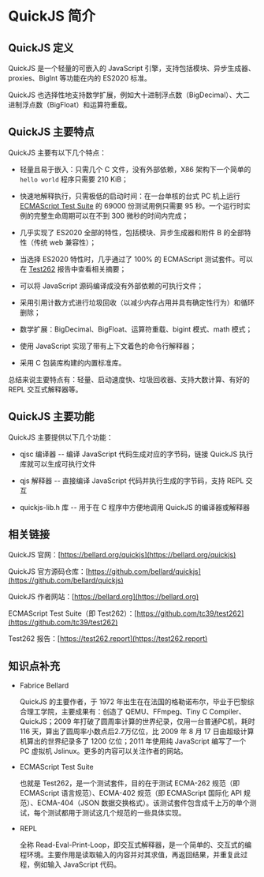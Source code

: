 # QuickJS 简介

## QuickJS 定义

QuickJS 是一个轻量的可嵌入的 JavaScript 引擎，支持包括模块、异步生成器、proxies、BigInt 等功能在内的 ES2020 标准。

QuickJS 也选择性地支持数学扩展，例如大十进制浮点数（BigDecimal）、大二进制浮点数（BigFloat）和运算符重载。

## QuickJS 主要特点

QuickJS 主要有以下几个特点：

- 轻量且易于嵌入：只需几个 C 文件，没有外部依赖，X86 架构下一个简单的 `hello world` 程序只需要 210 KiB；

- 快速地解释执行，只需极低的启动时间：在一台单核的台式 PC 机上运行 [ECMAScript Test Suite](https://github.com/tc39/test262) 的 69000 份测试用例只需要 95 秒。一个运行时实例的完整生命周期可以在不到 300 微秒的时间内完成；

- 几乎实现了 ES2020 全部的特性，包括模块、异步生成器和附件 B 的全部特性（传统 web 兼容性）；

- 当选择 ES2020 特性时，几乎通过了 100% 的 ECMAScript 测试套件。可以在 [Test262](https://test262.report) 报告中查看相关摘要；

- 可以将 JavaScript 源码编译成没有外部依赖的可执行文件；

- 采用引用计数方式进行垃圾回收（以减少内存占用并具有确定性行为）和循环删除；

- 数学扩展：BigDecimal、BigFloat、运算符重载、bigint 模式、math 模式；
  
- 使用 JavaScript 实现了带有上下文着色的命令行解释器；

- 采用 C 包装库构建的内置标准库。

总结来说主要特点有：轻量、启动速度快、垃圾回收器、支持大数计算、有好的 REPL 交互式解释器等。

## QuickJS 主要功能

QuickJS 主要提供以下几个功能：

- qjsc 编译器 -- 编译 JavaScript 代码生成对应的字节码，链接 QuickJS 执行库就可以生成可执行文件
  
- qjs 解释器 -- 直接编译 JavaScript 代码并执行生成的字节码，支持 REPL 交互

- quickjs-lib.h 库 -- 用于在 C 程序中方便地调用 QuickJS 的编译器或解释器

## 相关链接

QuickJS 官网：[https://bellard.org/quickjs](https://bellard.org/quickjs)

QuickJS 官方源码仓库：[https://github.com/bellard/quickjs](https://github.com/bellard/quickjs)

QuickJS 作者网站：[https://bellard.org](https://bellard.org)

ECMAScript Test Suite（即 Test262）：[https://github.com/tc39/test262](https://github.com/tc39/test262)

Test262 报告：[https://test262.report](https://test262.report)

## 知识点补充

- Fabrice Bellard

  QuickJS 的主要作者，于 1972 年出生在在法国的格勒诺布尔，毕业于巴黎综合理工学院，主要成果有：创造了 QEMU、FFmpeg、Tiny C Compiler、QuickJS；2009 年打破了圆周率计算的世界纪录，仅用一台普通PC机，耗时 116 天，算出了圆周率小数点后2.7万亿位，比 2009 年 8 月 17 日由超级计算机算出的世界纪录多了 1200 亿位；2011 年使用纯 JavaScript 编写了一个 PC 虚拟机 Jslinux。更多的内容可以关注作者的网站。

- ECMAScript Test Suite

  也就是 Test262，是一个测试套件，目的在于测试 ECMA-262 规范（即 ECMAScript 语言规范）、ECMA-402 规范（即 ECMAScript 国际化 API 规范）、ECMA-404（JSON 数据交换格式）。该测试套件包含成千上万的单个测试，每个测试都用于测试这几个规范的一些具体实现。

- REPL
  
  全称 Read-Eval-Print-Loop，即交互式解释器，是一个简单的、交互式的编程环境。主要作用是读取输入的内容并对其求值，再返回结果，并重复此过程，例如输入 JavaScript 代码。

